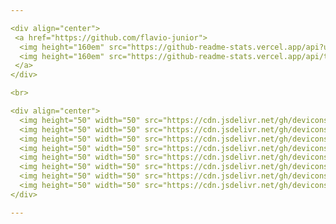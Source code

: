 ```yaml
---

<div align="center">
 <a href="https://github.com/flavio-junior">
  <img height="160em" src="https://github-readme-stats.vercel.app/api?username=flavio-junior&show_icons=true&theme=black&include_all_commits=true&count_private=true"/>
  <img height="160em" src="https://github-readme-stats.vercel.app/api/top-langs/?username=flavio-junior&layout=compact&langs_count=16&theme=black"/>
 </a>
</div>  

<br>

<div align="center">
  <img height="50" width="50" src="https://cdn.jsdelivr.net/gh/devicons/devicon/icons/android/android-original-wordmark.svg" />
  <img height="50" width="50" src="https://cdn.jsdelivr.net/gh/devicons/devicon/icons/css3/css3-original-wordmark.svg" />
  <img height="50" width="50" src="https://cdn.jsdelivr.net/gh/devicons/devicon/icons/firebase/firebase-plain-wordmark.svg" />
  <img height="50" width="50" src="https://cdn.jsdelivr.net/gh/devicons/devicon/icons/html5/html5-original-wordmark.svg" />
  <img height="50" width="50" src="https://cdn.jsdelivr.net/gh/devicons/devicon/icons/java/java-original-wordmark.svg" >
  <img height="50" width="50" src="https://cdn.jsdelivr.net/gh/devicons/devicon/icons/kotlin/kotlin-original.svg" />
  <img height="50" width="50" src="https://cdn.jsdelivr.net/gh/devicons/devicon/icons/mysql/mysql-original-wordmark.svg" />
  <img height="50" width="50" src="https://cdn.jsdelivr.net/gh/devicons/devicon/icons/wordpress/wordpress-original.svg" />
</div>

---
```

